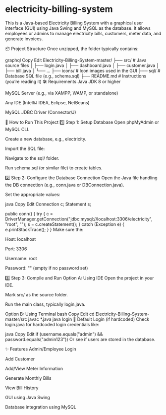 # electricity-billing-system
This is a Java-based Electricity Billing System with a graphical user interface (GUI) using Java Swing and MySQL as the database. It allows employees or admins to manage electricity bills, customers, meter data, and generate invoices.

📦 Project Structure
Once unzipped, the folder typically contains:

graphql
Copy
Edit
Electricity-Billing-System-master/
├── src/                          # Java source files
│   ├── login.java
│   ├── dashboard.java
│   ├── customer.java
│   ├── bill.java
│   └── ...
├── icons/                        # Icon images used in the GUI
├── sql/                          # Database SQL file (e.g., schema.sql)
├── README.md                     # Instructions (you’re reading it)
🛠 Requirements
Java JDK 8 or higher

MySQL Server (e.g., via XAMPP, WAMP, or standalone)

Any IDE (IntelliJ IDEA, Eclipse, NetBeans)

MySQL JDBC Driver (Connector/J)

🚀 How to Run This Project
1️⃣ Step 1: Setup Database
Open phpMyAdmin or MySQL CLI.

Create a new database, e.g., electricity.

Import the SQL file:

Navigate to the sql/ folder.

Run schema.sql (or similar file) to create tables.

2️⃣ Step 2: Configure the Database Connection
Open the Java file handling the DB connection (e.g., conn.java or DBConnection.java).

Set the appropriate values:

java
Copy
Edit
Connection c;
Statement s;

public conn() {
    try {
        c = DriverManager.getConnection("jdbc:mysql://localhost:3306/electricity", "root", "");
        s = c.createStatement();
    } catch (Exception e) {
        e.printStackTrace();
    }
}
Make sure the:

Host: localhost

Port: 3306

Username: root

Password: "" (empty if no password set)

3️⃣ Step 3: Compile and Run
Option A: Using IDE
Open the project in your IDE.

Mark src/ as the source folder.

Run the main class, typically login.java.

Option B: Using Terminal
bash
Copy
Edit
cd Electricity-Billing-System-master/src
javac *.java
java login
🔑 Default Login (if hardcoded)
Check login.java for hardcoded login credentials like:

java
Copy
Edit
if (username.equals("admin") && password.equals("admin123"))
Or see if users are stored in the database.

✨ Features
Admin/Employee Login

Add Customer

Add/View Meter Information

Generate Monthly Bills

View Bill History

GUI using Java Swing

Database integration using MySQL

